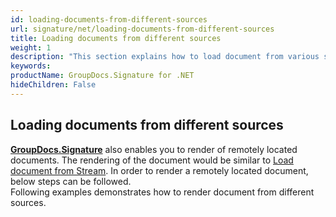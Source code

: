 ```yaml
---
id: loading-documents-from-different-sources
url: signature/net/loading-documents-from-different-sources
title: Loading documents from different sources
weight: 1
description: "This section explains how to load document from various sources and data storage like file on disk, data stream, remote web resources, FTP servers, Amazon Cloud or Azure storage etc."
keywords: 
productName: GroupDocs.Signature for .NET
hideChildren: False
---
```

## Loading documents from different sources

[**GroupDocs.Signature**](https://products.groupdocs.com/signature/net) also enables you to render of remotely located documents. The rendering of the document would be similar to [Load document from Stream](https://wiki.lisbon.dynabic.com/display/signature/Load+document+from+Stream). In order to render a remotely located document, below steps can be followed.  
Following examples demonstrates how to render document from different sources.
